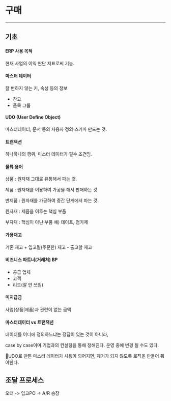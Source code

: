 # 구매

***

## 기초

#### ERP 사용 목적

현재 사업의 이익 판단 지표로써 기능.

#### 마스터 데이터

잘 변하지 않는 키, 속성 등의 정보

- 창고
- 품목 그룹

#### UDO (User Define Object)

마스터데이터, 문서 등의 사용자 정의 스키마 만드는 것.

#### 트랜잭션

하나하나의 행위, 마스터 데이터가 필수 조건임.

#### 물류 용어

상품 : 원자재 그대로 유통해서 파는 것.

제품 : 원자재를 이용하여 가공을 해서 판매하는 것

반제품 : 원자재를 가공하여 중간 단계에서 파는 것.

원자재 : 제품을 이루는 핵심 부품

부자재 : 핵심이 아닌 부품 예) 테이프, 첨가제

#### 가용재고

기존 재고 + 입고될(주문한) 재고 - 출고할 재고

#### 비즈니스 파트너(거래처) BP

- 공급 업체
- 고객
- 리드(잘 안 쓰임)

#### 미지급금

사업(상품|제품)과 관련이 없는 금액

#### 마스터데이터 vs 트랜잭션

데이터를 어디에 정의하느냐는 정답이 있는 것이 아니라,

 case by case이며 기업과의 컨설팅을 통해 정해진다. 운영 중에 변경 될 수도 있다.

🚨UDO로 만든 마스터 데이터가 사용이 되어지면, 제거가 되지 않도록 로직을 만들어 줘야한다.







## 조달 프로세스

오더 -> 입고PO -> A/R 송장